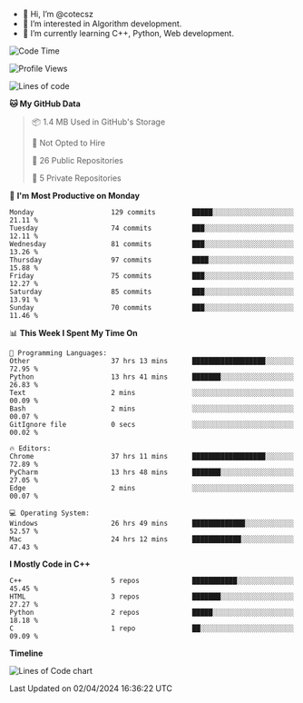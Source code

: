 - 👋 Hi, I’m @cotecsz
- 👀 I’m interested in Algorithm development.
- 🌱 I’m currently learning C++, Python, Web development.

<!---
cotecsz/cotecsz is a ✨ special ✨ repository because its `README.md` (this file) appears on your GitHub profile.
You can click the Preview link to take a look at your changes.
--->

<!--START_SECTION:waka-->
![Code Time](http://img.shields.io/badge/Code%20Time-779%20hrs%2023%20mins-blue)

![Profile Views](http://img.shields.io/badge/Profile%20Views-0-blue)

![Lines of code](https://img.shields.io/badge/From%20Hello%20World%20I%27ve%20Written-1.2%20million%20lines%20of%20code-blue)

**🐱 My GitHub Data** 

> 📦 1.4 MB Used in GitHub's Storage 
 > 
> 🚫 Not Opted to Hire
 > 
> 📜 26 Public Repositories 
 > 
> 🔑 5 Private Repositories 
 > 
📅 **I'm Most Productive on Monday** 

```text
Monday                   129 commits         █████░░░░░░░░░░░░░░░░░░░░   21.11 % 
Tuesday                  74 commits          ███░░░░░░░░░░░░░░░░░░░░░░   12.11 % 
Wednesday                81 commits          ███░░░░░░░░░░░░░░░░░░░░░░   13.26 % 
Thursday                 97 commits          ████░░░░░░░░░░░░░░░░░░░░░   15.88 % 
Friday                   75 commits          ███░░░░░░░░░░░░░░░░░░░░░░   12.27 % 
Saturday                 85 commits          ███░░░░░░░░░░░░░░░░░░░░░░   13.91 % 
Sunday                   70 commits          ███░░░░░░░░░░░░░░░░░░░░░░   11.46 % 
```


📊 **This Week I Spent My Time On** 

```text
💬 Programming Languages: 
Other                    37 hrs 13 mins      ██████████████████░░░░░░░   72.95 % 
Python                   13 hrs 41 mins      ███████░░░░░░░░░░░░░░░░░░   26.83 % 
Text                     2 mins              ░░░░░░░░░░░░░░░░░░░░░░░░░   00.09 % 
Bash                     2 mins              ░░░░░░░░░░░░░░░░░░░░░░░░░   00.07 % 
GitIgnore file           0 secs              ░░░░░░░░░░░░░░░░░░░░░░░░░   00.02 % 

🔥 Editors: 
Chrome                   37 hrs 11 mins      ██████████████████░░░░░░░   72.89 % 
PyCharm                  13 hrs 48 mins      ███████░░░░░░░░░░░░░░░░░░   27.05 % 
Edge                     2 mins              ░░░░░░░░░░░░░░░░░░░░░░░░░   00.07 % 

💻 Operating System: 
Windows                  26 hrs 49 mins      █████████████░░░░░░░░░░░░   52.57 % 
Mac                      24 hrs 12 mins      ████████████░░░░░░░░░░░░░   47.43 % 
```

**I Mostly Code in C++** 

```text
C++                      5 repos             ███████████░░░░░░░░░░░░░░   45.45 % 
HTML                     3 repos             ███████░░░░░░░░░░░░░░░░░░   27.27 % 
Python                   2 repos             █████░░░░░░░░░░░░░░░░░░░░   18.18 % 
C                        1 repo              ██░░░░░░░░░░░░░░░░░░░░░░░   09.09 % 
```



**Timeline**

![Lines of Code chart](https://raw.githubusercontent.com/cotecsz/cotecsz/master/assets/bar_graph.png)


 Last Updated on 02/04/2024 16:36:22 UTC
<!--END_SECTION:waka-->
